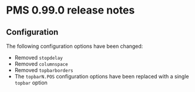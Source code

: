 # PMS 0.99.0 release notes

## Configuration

The following configuration options have been changed:

* Removed `stopdelay`
* Removed `columnspace`
* Removed `topbarborders`
* The `topbarN.POS` configuration options have been replaced with a single `topbar` option
